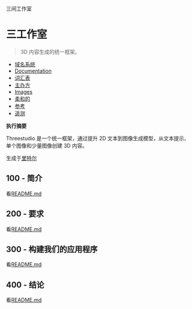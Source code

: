 三间工作室

# 三工作室

> 3D 内容生成的统一框架。

-   [域名系统](./DNS.md)
-   [Documentation](./DOCUMENTATION.md)
-   [词汇表](./GLOSSARY.md)
-   [主办方](./HOSTS.md)
-   [Images](./IMAGES.md)
-   [柔和的](./PODMAN.md)
-   [参考](./REFERENCES.md)
-   [遥测](./TELEMETRY.md)

**执行摘要**

Threestudio 是一个统一框架，通过提升 2D 文本到图像生成模型，从文本提示、单个图像和少量图像创建 3D 内容。

生成于[里特尔](https://app.rytr.me)

## 100 - 简介

看[README.md](./100/README.md)

## 200 - 要求

看[README.md](./200/README.md)

## 300 - 构建我们的应用程序

看[README.md](./300/README.md)

## 400 - 结论

看[README.md](./400/README.md)
